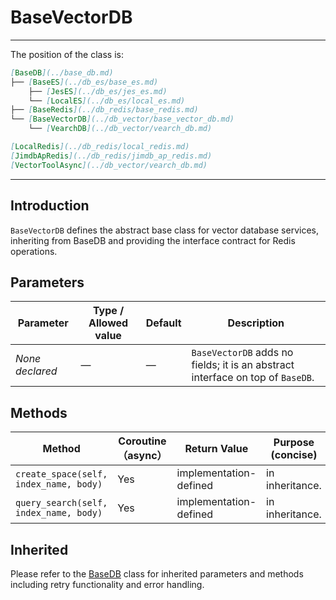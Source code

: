 # BaseVectorDB

---
The position of the class is:

```markdown
[BaseDB](../base_db.md)
├── [BaseES](../db_es/base_es.md)
    ├── [JesES](../db_es/jes_es.md)
    └── [LocalES](../db_es/local_es.md)
├── [BaseRedis](../db_redis/base_redis.md)
└── [BaseVectorDB](../db_vector/base_vector_db.md)
    └── [VearchDB](../db_vector/vearch_db.md)

[LocalRedis](../db_redis/local_redis.md)
[JimdbApRedis](../db_redis/jimdb_ap_redis.md)
[VectorToolAsync](../db_vector/vearch_db.md)
```

---

## Introduction

`BaseVectorDB` defines the abstract base class for vector database services, inheriting from BaseDB and providing the interface contract for Redis operations.

## Parameters

| Parameter       | Type / Allowed value | Default | Description                                                                     |
| --------------- | -------------------- | ------- | ------------------------------------------------------------------------------- |
| *None declared* | —                    | —       | `BaseVectorDB` adds no fields; it is an abstract interface on top of `BaseDB`.  |

## Methods

| Method                                 | Coroutine （async） | Return Value           | Purpose (concise) |
| -------------------------------------- | ----------------- | ---------------------- | ----------------- |
| `create_space(self, index_name, body)` | Yes               | implementation-defined | in inheritance.   |
| `query_search(self, index_name, body)` | Yes               | implementation-defined | in inheritance.   |

## Inherited

Please refer to the [BaseDB](../base_db.md) class for inherited parameters and methods including retry functionality and error handling.

